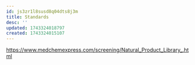 ```yaml
---
id: js3zr1l8susd8q04dts8j3m
title: Standards
desc: ''
updated: 1743324018797
created: 1743324015107
---
```


https://www.medchemexpress.com/screening/Natural_Product_Library_.html

